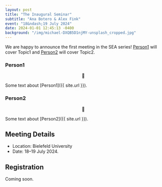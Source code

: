 ```yaml
---
layout: post
title: "The Inaugural Seminar"
subtitle: "Ana Botero & Alex Fink"
event: "18&ndash;19 July 2024"
date: 2024-01-01 12:45:13 -0400
background: "/img/michael-DXQB5D1njMY-unsplash_cropped.jpg"
---
```


We are happy to announce the first meeting in the SEA series! [Person1](#person1) will cover Topic1 and [Person2](#person2) will cover Topic2.

### Person1

<center>
    🙂
</center>

Some text about [Person1]({{ site.url }}).

### Person2

<center>
    🙂
</center>

Some text about [Person2]({{ site.url }}).


## Meeting Details

- Location: Bielefeld University
- Date: 18&ndash;19 July 2024.

## Registration 

Coming soon.
